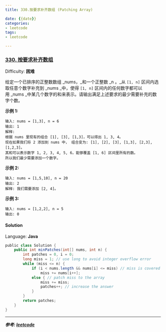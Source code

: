 ```yaml
---
title: 330.按要求补齐数组 (Patching Array)

date: {{date}}
categories:
- leetcode
tags:
- leetcode

---
```

### [330\. 按要求补齐数组](https://leetcode-cn.com/problems/patching-array/)

Difficulty: **困难**


给定一个已排序的正整数数组 _nums，_和一个正整数 _n 。_从 `[1, n]` 区间内选取任意个数字补充到 _nums _中，使得 `[1, n]` 区间内的任何数字都可以用 _nums _中某几个数字的和来表示。请输出满足上述要求的最少需要补充的数字个数。

**示例 1:**

```
输入: nums = [1,3], n = 6
输出: 1
解释:
根据 nums 里现有的组合 [1], [3], [1,3]，可以得出 1, 3, 4。
现在如果我们将 2 添加到 nums 中， 组合变为: [1], [2], [3], [1,3], [2,3], [1,2,3]。
其和可以表示数字 1, 2, 3, 4, 5, 6，能够覆盖 [1, 6] 区间里所有的数。
所以我们最少需要添加一个数字。
```

**示例 2:**

```
输入: nums = [1,5,10], n = 20
输出: 2
解释: 我们需要添加 [2, 4]。
```

**示例 3:**

```
输入: nums = [1,2,2], n = 5
输出: 0
```


#### Solution

Language: **Java**

```java
​public class Solution {
    public int minPatches(int[] nums, int n) {
        int patches = 0, i = 0;
        long miss = 1; // use long to avoid integer overflow error
        while (miss <= n) {
            if (i < nums.length && nums[i] <= miss) // miss is covered
                miss += nums[i++];
            else { // patch miss to the array
                miss += miss;
                patches++; // increase the answer
            }
        }
        return patches;
    }
}
```

---
***参考:
[leetcode](https://leetcode-cn.com/problems/patching-array/solution/an-yao-qiu-bu-qi-shu-zu-by-leetcode/)***
